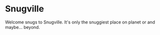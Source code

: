 # Snugville

Welcome snugs to Snugville.  It's only the snuggiest place on planet or and maybe... beyond.